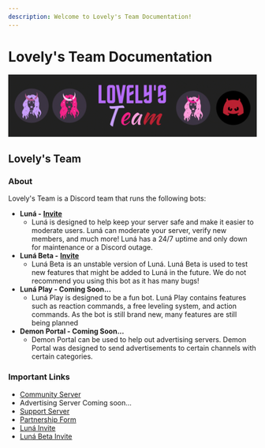 ```yaml
---
description: Welcome to Lovely's Team Documentation!
---
```


# Lovely's Team Documentation

![](.gitbook/assets/lovelys-team-banner.gif)

## Lovely's Team

### About

Lovely's Team is a Discord team that runs the following bots:

* **Luná -** [**Invite**](https://discord.com/oauth2/authorize?client_id=826216708867620905&permissions=8&scope=bot%20applications.commands)
  * Luná is designed to help keep your server safe and make it easier to moderate users. Luná can moderate your server, verify new members, and much more! Luná has a 24/7 uptime and only down for maintenance or a Discord outage.
* **Luná Beta -** [**Invite**](https://discord.com/oauth2/authorize?client_id=848038043897561129&permissions=8&scope=bot%20applications.commands)
  * Luná Beta is an unstable version of Luná. Luná Beta is used to test new features that might be added to Luná in the future. We do not recommend you using this bot as it has many bugs!
* **Luná Play - Coming Soon...**
  * Luná Play is designed to be a fun bot. Luná Play contains features such as reaction commands, a free leveling system, and action commands. As the bot is still brand new, many features are still being planned
* **Demon Portal - Coming Soon...**
  * Demon Portal can be used to help out advertising servers. Demon Portal was designed to send advertisements to certain channels with certain categories.

### Important Links

* [Community Server](https://discord.com/invite/QNKr7tpQzW)
* Advertising Server Coming soon...
* [Support Server](https://discord.com/invite/SwsPSXvATk)
* [Partnership Form](https://forms.gle/ZPx5thxrToLsGVkG8)
* [Luná Invite](https://discord.com/oauth2/authorize?client_id=826216708867620905&permissions=8&scope=bot%20applications.commands)
* [Luná Beta Invite](https://discord.com/oauth2/authorize?client_id=848038043897561129&permissions=8&scope=bot%20applications.commands)

